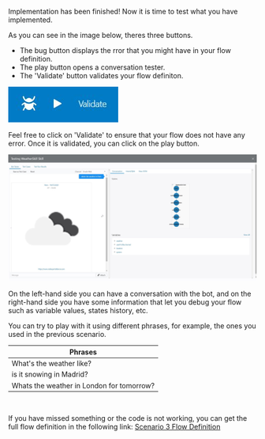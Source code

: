 Implementation has been finished! Now it is time to test what you have implemented.

As you can see in the image below, theres three buttons.
* The bug button displays the rror that you might have in your flow definition.
* The play button opens a conversation tester.
* The 'Validate' button validates your flow definiton.

![Oracle Digital Assistant - Top Toolbar](assets/top-toolbar.jpg)

Feel free to click on 'Validate' to ensure that your flow does not have any error. 
Once it is validated, you can click on the play button.

![Oracle Digital Assistant - Skill Tester](assets/skill-tester.jpg)

On the left-hand side you can have a conversation with the bot, and on the right-hand side you have some information that let you debug your flow such as variable values, states history, etc.

You can try to play with it using different phrases, for example, the ones you used in the previous scenario.

| Phrases                                   |
| ------------------------------------------|
| What's the weather like?                  |
| is it snowing in Madrid?                  |
| Whats the weather in London for tomorrow? |

&nbsp;
&nbsp;
&nbsp;
&nbsp;

If you have missed something or the code is not working, you can get the full flow definition in the following link: [Scenario 3 Flow Definition](https://github.com/rsantrod/katacoda-scenarios/blob/master/oda-course/oda03-skill-flow-implementation/assets/flow.yaml)

&nbsp;
&nbsp;
&nbsp;
&nbsp;